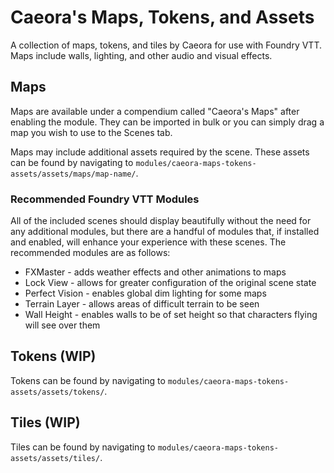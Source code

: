 # Caeora's Maps, Tokens, and Assets

A collection of maps, tokens, and tiles by Caeora for use with Foundry VTT. Maps include walls, lighting, and other audio and visual effects.

## Maps

Maps are available under a compendium called "Caeora's Maps" after enabling the module. They can be imported in bulk or you can simply drag a map you wish to use to the Scenes tab.

Maps may include additional assets required by the scene. These assets can be found by navigating to `modules/caeora-maps-tokens-assets/assets/maps/map-name/`.

### Recommended Foundry VTT Modules

All of the included scenes should display beautifully without the need for any additional modules, but there are a handful of modules that, if installed and enabled, will enhance your experience with these scenes. The recommended modules are as follows:

* FXMaster - adds weather effects and other animations to maps
* Lock View - allows for greater configuration of the original scene state
* Perfect Vision - enables global dim lighting for some maps
* Terrain Layer - allows areas of difficult terrain to be seen
* Wall Height - enables walls to be of set height so that characters flying will see over them

## Tokens (WIP)

Tokens can be found by navigating to `modules/caeora-maps-tokens-assets/assets/tokens/`.

## Tiles (WIP)

Tiles can be found by navigating to `modules/caeora-maps-tokens-assets/assets/tiles/`.
